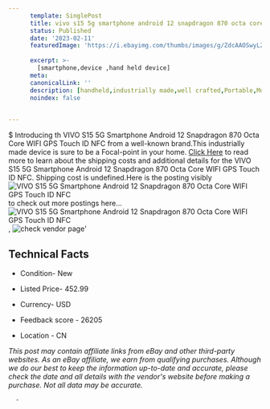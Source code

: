 ```yaml
---
      template: SinglePost
      title: vivo s15 5g smartphone android 12 snapdragon 870 octa core wifi gps touch id nfc
      status: Published
      date: '2023-02-11'
      featuredImage: 'https://i.ebayimg.com/thumbs/images/g/ZdcAAOSwyLZioBWy/s-l225.jpg'
      
      excerpt: >-
        [smartphone,device ,hand held device]
      meta:
      canonicalLink: ''
      description: [handheld,industrially made,well crafted,Portable,Mobile,Compact,Convenient,Lightweight,Maneuverable,Man-portable,Miniature,Carriable,Hand-held,Light,Holdable,Transportable,Mobile device,Pocket-sized,On-the-go,Wireless,Cordless,Compact size,Convenient size, smartphone,device ,hand held device]
      noindex: false
      

---
```

$
      Introducing th VIVO S15 5G Smartphone Android 12 Snapdragon 870 Octa Core WIFI GPS Touch ID NFC from a well-known brand.This industrially made device  is sure to be a Focal-point in your home. [Click Here](https://www.ebay.com/itm/203984637171?hash=item2f7e6e8cf3%3Ag%3AZdcAAOSwyLZioBWy&mkevt=1&mkcid=1&mkrid=711-53200-19255-0&campid=%253CePNCampaignId%253E&customid=%253CreferenceId%253E&toolid=10049) to read more to learn about the shipping costs and additional details for the VIVO S15 5G Smartphone Android 12 Snapdragon 870 Octa Core WIFI GPS Touch ID NFC. Shipping cost is undefined.Here is the posting visibly ![VIVO S15 5G Smartphone Android 12 Snapdragon 870 Octa Core WIFI GPS Touch ID NFC](https://i.ebayimg.com/thumbs/images/g/ZdcAAOSwyLZioBWy/s-l225.jpg) to check out more postings here... ![VIVO S15 5G Smartphone Android 12 Snapdragon 870 Octa Core WIFI GPS Touch ID NFC](https://i.ebayimg.com/images/g/ZdcAAOSwyLZioBWy/s-l960.jpg), ![check vendor page](https://origin-galleryplus.ebayimg.com/ws/web/203984637171_2_0_1/225x225.jpg,https://origin-galleryplus.ebayimg.com/ws/web/203984637171_3_0_1/225x225.jpg,https://origin-galleryplus.ebayimg.com/ws/web/203984637171_4_0_1/225x225.jpg,https://origin-galleryplus.ebayimg.com/ws/web/203984637171_5_0_1/225x225.jpg,https://origin-galleryplus.ebayimg.com/ws/web/203984637171_6_0_1/225x225.jpg)'

      

 ## Technical Facts 



     
      

 - Condition- New 


      

 - Listed Price- 452.99 


      

 - Currency- USD 


      

 - Feedback score - 26205 


      

 - Location - CN 


      
      

 *_This post may contain affiliate links from eBay and other third-party websites. As an eBay affiliate, we earn from qualifying purchases. Although we do our best to keep the information up-to-date and accurate, please check the date and all details with the vendor's website before making a purchase. Not all data may be accurate._*




      -
